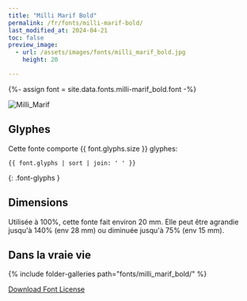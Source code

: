 ```yaml
---
title: "Milli Marif Bold"
permalink: /fr/fonts/milli-marif-bold/
last_modified_at: 2024-04-21
toc: false
preview_image:
  - url: /assets/images/fonts/milli_marif_bold.jpg
    height: 20

---
```

{%- assign font = site.data.fonts.milli-marif_bold.font -%}

![Milli_Marif](/assets/images/fonts/milli_marif_bold.jpg)

## Glyphes

Cette fonte comporte  {{ font.glyphs.size }} glyphes:

```
{{ font.glyphs | sort | join: ' ' }}
```
{: .font-glyphs }


## Dimensions
Utilisée à 100%, cette fonte fait environ 20 mm.
Elle peut être agrandie jusqu'à 140% (env 28 mm) ou diminuée jusqu'à 75% (env 15 mm).

## Dans la vraie vie

{% include folder-galleries path="fonts/milli_marif_bold/" %}

[Download Font License](https://github.com/inkstitch/inkstitch/tree/main/fonts/milli_marif_bold/LICENSE)
